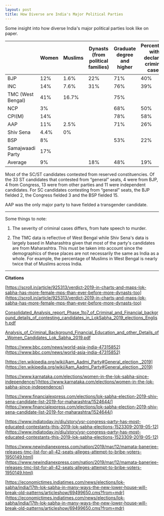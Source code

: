 ```yaml
---
layout: post
title: How Diverse are India's Major Political Parties
---
```


Some insight into how diverse India's major political parties look like on paper.


|  | Women| Muslims| Dynasts (from political families)  |  Graduate degree and higher |  Percentage with declared criminal cases |  **Crorepati** |
|---|---|---|---|---|---|---|
| BJP  | 12% |  1.6% | 22%  | 71%  |   40%| 83%  |
| INC  |  14%| 7.6%  |  31% | 76%  | 39%  |   83%|
| TMC (West Bengal)  |  41% |  16.7% |   | 75%  |   |   |
| NCP  |  3% |   |   |   68%| 50%  | 59%  |
| CPI(M)  |  14% |   |   |  78% |  58% |  36% |
| AAP |  11% | 2.5%  |   |  71% | 26%  |   |
| Shiv Sena |4.4%   |  0% |   |   |   |   |
| BSP  |  8% |   |   | 53%  |  22% |  33% |
| Samajwaadi Party  | 17%  |   |   |   |   |   |
| Average  |  9% |   |  18% |  48% | 19%  |  29% |


Most of the SC/ST candidates contested from reserved constituencies. Of the 33 ST candidates that contested from “general” seats, 4 were from BJP, 4 from Congress, 13 were from other parties and 11 were independent candidates. For SC candidates contesting from “general” seats, the BJP fielded 2, the Congress fielded 3 and the BSP fielded 15.

  

AAP was the only major party to have fielded a transgender candidate.

----

Some things to note:

 1. The severity of criminal cases differs, from hate speech to murder.
    
2.  The TMC data is reflective of West Bengal while Shiv Sena's data is largely based in Maharashtra given that most of the party's candidates are from Maharashtra.  This must be taken into account since the demographics of these places are not necessarily the same as India as a whole. For example, the percentage of Muslims in West Bengal is nearly twice that of Muslims across India. 

----

**Citations**

[https://scroll.in/article/925313/verdict-2019-in-charts-and-maps-lok-sabha-has-more-female-mps-than-ever-before-more-dynasts-too](https://scroll.in/article/925313/verdict-2019-in-charts-and-maps-lok-sabha-has-more-female-mps-than-ever-before-more-dynasts-too)

[Consolidated_Analysis_report_Phase_1to7_of_Criminal_and_Financial_background_details_of_contesting_candidates_in_LokSabha_2019_elections_English.pdf](https://adrindia.org/download/file/fid/6739)

[Analysis_of_Criminal_Background_Financial_Education_and_other_Details_of_Women_Candidates_Lok_Sabha_2019.pdf](https://adrindia.org/download/file/fid/6768)

[https://www.bbc.com/news/world-asia-india-47315852](https://www.bbc.com/news/world-asia-india-47315852)

[https://en.wikipedia.org/wiki/Aam_Aadmi_Party#General_election,_2019](https://en.wikipedia.org/wiki/Aam_Aadmi_Party#General_election,_2019)

[https://www.karnataka.com/elections/women-in-the-lok-sabha-since-independence/](https://www.karnataka.com/elections/women-in-the-lok-sabha-since-independence/)

[https://www.financialexpress.com/elections/lok-sabha-election-2019-shiv-sena-candidate-list-2019-for-maharashtra/1524644/](https://www.financialexpress.com/elections/lok-sabha-election-2019-shiv-sena-candidate-list-2019-for-maharashtra/1524644/)

[https://www.indiatoday.in/diu/story/ysr-congress-party-has-most-educated-contestants-this-2019-lok-sabha-elections-1523309-2019-05-12](https://www.indiatoday.in/diu/story/ysr-congress-party-has-most-educated-contestants-this-2019-lok-sabha-elections-1523309-2019-05-12)

  

[https://www.newindianexpress.com/nation/2019/mar/12/mamata-banerjee-releases-tmc-list-for-all-42-seats-alleges-attempt-to-bribe-voters-1950149.html](https://www.newindianexpress.com/nation/2019/mar/12/mamata-banerjee-releases-tmc-list-for-all-42-seats-alleges-attempt-to-bribe-voters-1950149.html)

[https://economictimes.indiatimes.com/news/elections/lok-sabha/india/17th-lok-sabha-in-many-ways-the-new-lower-house-will-break-old-patterns/articleshow/69499650.cms?from=mdr](https://economictimes.indiatimes.com/news/elections/lok-sabha/india/17th-lok-sabha-in-many-ways-the-new-lower-house-will-break-old-patterns/articleshow/69499650.cms?from=mdr)
